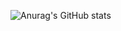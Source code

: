 ![Anurag's GitHub stats](https://github-readme-stats.vercel.app/api?username=robertwe&show_icons=true&theme=cobalt&count_private=true)
